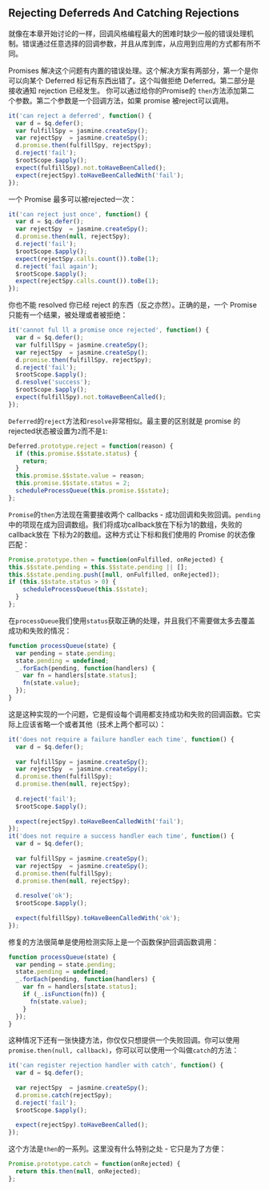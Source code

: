 ## Rejecting Deferreds And Catching Rejections

就像在本章开始讨论的一样，回调风格编程最大的困难时缺少一般的错误处理机制。错误通过任意选择的回调参数，并且从库到库，从应用到应用的方式都有所不同。

Promises 解决这个问题有内置的错误处理。这个解决方案有两部分，第一个是你可以向某个 Deferred 标记有东西出错了。这个叫做拒绝 Deferred。第二部分是接收通知 rejection 已经发生。
你可以通过给你的Promise的 `then`方法添加第二个参数。第二个参数是一个回调方法，如果 promise 被reject可以调用。
```js
it('can reject a deferred', function() {
  var d = $q.defer();
  var fulfillSpy = jasmine.createSpy();
  var rejectSpy  = jasmine.createSpy();
  d.promise.then(fulfillSpy, rejectSpy);
  d.reject('fail');
  $rootScope.$apply();
  expect(fulfillSpy).not.toHaveBeenCalled();
  expect(rejectSpy).toHaveBeenCalledWith('fail');
});
```
一个 Promise 最多可以被rejected一次：
```js
it('can reject just once', function() {
  var d = $q.defer();
  var rejectSpy  = jasmine.createSpy();
  d.promise.then(null, rejectSpy);
  d.reject('fail');
  $rootScope.$apply();
  expect(rejectSpy.calls.count()).toBe(1);
  d.reject('fail again');
  $rootScope.$apply();
  expect(rejectSpy.calls.count()).toBe(1);
});
```
你也不能 resolved 你已经 reject 的东西（反之亦然）。正确的是，一个 Promise 只能有一个结果，被处理或者被拒绝：
```js
it('cannot ful ll a promise once rejected', function() {
  var d = $q.defer();
  var fulfillSpy = jasmine.createSpy();
  var rejectSpy  = jasmine.createSpy();
  d.promise.then(fulfillSpy, rejectSpy);
  d.reject('fail');
  $rootScope.$apply();
  d.resolve('success');
  $rootScope.$apply();
  expect(fulfillSpy).not.toHaveBeenCalled();
});
```
`Deferred`的`reject`方法和`resolve`非常相似。最主要的区别就是 promise 的rejected状态被设置为`2`而不是`1`:
```js
Deferred.prototype.reject = function(reason) {
  if (this.promise.$$state.status) {
    return; 
  }
  this.promise.$$state.value = reason;
  this.promise.$$state.status = 2;
  scheduleProcessQueue(this.promise.$$state);
};
```
`Promise`的`then`方法现在需要接收两个 callbacks - 成功回调和失败回调。`pending`中的项现在成为回调数组。我们将成功callback放在下标为1的数组，失败的callback放在
下标为2的数组。这种方式让下标和我们使用的 Promise 的状态像匹配：
```js
Promise.prototype.then = function(onFulfilled, onRejected) {
this.$$state.pending = this.$$state.pending || [];
this.$$state.pending.push([null, onFulfilled, onRejected]);
if (this.$$state.status > 0) {
    scheduleProcessQueue(this.$$state);
  }
};
```
在`processQueue`我们使用`status`获取正确的处理，并且我们不需要做太多去覆盖成功和失败的情况：
```js
function processQueue(state) {
  var pending = state.pending;
  state.pending = undefined;
  _.forEach(pending, function(handlers) {
    var fn = handlers[state.status];
    fn(state.value);
  }); 
}
```
这是这种实现的一个问题，它是假设每个调用都支持成功和失败的回调函数。它实际上应该省略一个或者其他（技术上两个都可以）：
```js
it('does not require a failure handler each time', function() {
  var d = $q.defer();
  
  var fulfillSpy = jasmine.createSpy();
  var rejectSpy  = jasmine.createSpy();
  d.promise.then(fulfillSpy);
  d.promise.then(null, rejectSpy);
  
  d.reject('fail');
  $rootScope.$apply();
  
  expect(rejectSpy).toHaveBeenCalledWith('fail');
});
it('does not require a success handler each time', function() {
  var d = $q.defer();
  
  var fulfillSpy = jasmine.createSpy();
  var rejectSpy  = jasmine.createSpy();
  d.promise.then(fulfillSpy);
  d.promise.then(null, rejectSpy);
  
  d.resolve('ok');
  $rootScope.$apply();
  
  expect(fulfillSpy).toHaveBeenCalledWith('ok');
});
```
修复的方法很简单是使用检测实际上是一个函数保护回调函数调用：
```js
function processQueue(state) {
  var pending = state.pending;
  state.pending = undefined;
  _.forEach(pending, function(handlers) {
    var fn = handlers[state.status];
    if (_.isFunction(fn)) {
      fn(state.value);
    }
  }); 
}
```
这种情况下还有一张快捷方法，你仅仅只想提供一个失败回调。你可以使用`promise.then(null, callback)`，你可以可以使用一个叫做`catch`的方法：
```js
it('can register rejection handler with catch', function() {
  var d = $q.defer();
  
  var rejectSpy  = jasmine.createSpy();
  d.promise.catch(rejectSpy);
  d.reject('fail');
  $rootScope.$apply();
  
  expect(rejectSpy).toHaveBeenCalled();
});
```
这个方法是`then`的一系列。这里没有什么特别之处 - 它只是为了方便：
```js
Promise.prototype.catch = function(onRejected) {
  return this.then(null, onRejected);
};
```